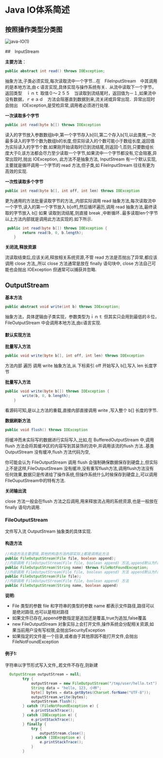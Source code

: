 # Java IO体系简述



## 按照操作类型分类图

![java-IO(1)](/home/zhangsl/app/java/dev/java-study/img/java-IO(1).jpeg)



##　InputStream

**主要方法**：

```java
public abstract int read() throws IOException;
```

抽象方法,子类必须实现,每次读取流中一个字节...在　FileInputStream　中其调用的是本地方法,由ｃ语言实现,具体实现与操作系统有关．从流中读取下一个字节，返回类型　ｉｎｔ 取值０～２５５　当读取到流结尾时，返回值为－１,如果流中没有数据，ｒｅａｄ　方法会阻塞直到数据到来,流关闭或异常出现．异常出现时会抛出　IOException,是受检异常,调用者必须进行处理.

**一次读取多个字节**

```java
public int read(byte b[]) throws IOException
```

读入的字节放入参数数组b中,第一个字节存入b[0],第二个存入b[1],以此类推,一次最多读入的字节个数为数组b的长度,但实际读入的个数可能小于数组长度,返回值为实际读入的字节个数.如果刚开始读取时已到流结尾,则返回-1,否则,只要数组长度大于0,该方法都会尽力至少读取一个字节,如果流中一个字节都没有,它会阻塞,异常出现时,抛出 IOException, 此方法不是抽象方法, InputStream 有一个默认实现,主要就是循环调用一个字节的 read 方法,但子类,如 FileInputStream 往往有更为高效的实现.

**一次性读取多个字节**

```java
public int read(byte b[], int off, int len) throws IOException
```

更为通用的方法批量读取字节的方法,,内部实际调用 read 抽象方法,每次读取流中一个字节,读入的第一个字节放入 b[off],然后循环遍历,调用 read 抽象方法,最终读取的字节放入 b[] 如果 读取到流结尾,则直接 break ,中断循环..最多读取len个字节  以上方法内部就是调用此方法实现的.如下所示.

```java
 public int read(byte b[]) throws IOException {
        return read(b, 0, b.length);
    }
```

**关闭流,释放资源**

流读取结束后,应该关闭,释放相关系统资源,不管 read 方法是否抛出了异常,都应该调用 close 方法,,所以 close 方法通常是放在 finally 语句块中, close 方法自己可能也会抛出 IOException 但通常可以捕获并忽略.



## OutputStream

**基本方法**

```java
public abstract void write(int b) throws IOException;
```

抽象方法，具体逻辑由子类实现，参数类型为ｉｎｔ 但其实只会用到最低的８位，　FileOutputStream 中会调用本地方法,由c语言实现.

#### 默认实现方法

**批量写入方法**

```java
public void write(byte b[], int off, int len) throws IOException
```

方法内部 遍历 调用 write 抽象方法,从  下标索引 off 开始写入 b[],写入 len 长度字节  

**批量写入方法**

```java
public void write(byte b[]) throws IOException {
        write(b, 0, b.length);
    }
```

看源码可知,是以上方法的重载,直接内部直接调用  write ,写入整个 b[] 长度的字节.

**数据刷新方法**

```java
public void flush() throws IOException
```

将缓冲而未实际写的数据进行实际写入,比如,在 BufferedOutputStream 中,调用flush 方法会将其缓冲区的内容写到其装饰的流中,并调用该流的flush 方法..基类 OutputStream 没有缓冲,flush 方法代码为空,

你可能会认为 FileOutputStream 调用 flush 会强制确保数据保存到硬盘上,但实际上不是这样,FileOutputStream 没有缓冲,没有重写flush方法,调用flush方法没有任何效果,数据只是传递给了操作系统,但操作系统什么时候保存到硬盘上,可以调用FIleOuputStream中的特有方法.

**关闭输出流**

close 方法一般会在flush 方法之后调用,用来释放流占用的系统资源,也是一般放在 finally 语句内调用.



### FileOutputStream

文件写入流 OutputStream 抽象类的具体实现.

#### 构造方法

```java
//构造方法主要逻辑,其他的构造方法内部实际上都是调用此方法
public FileOutputStream(File file, boolean append);
//内部调用 FileOutputStream(File file, boolean append) 方法,append默认为false
public FileOutputStream(String name) throws FileNotFoundException;
//内部调用 FileOutputStream(File file, boolean append) 方法 append默认为false
public FileOutputStream(File file);
//内部调用 FileOutputStream(File file, boolean append) 方法
public FileOutputStream(String name, boolean append)
```

**说明:**

- File 类型的参数 file 和字符串的类型的参数 name 都表示文件路径,路径可以是绝对路径,也可以是相对路径
- 如果文件已存在,append参数指定是追加还是覆盖,true为追加,false覆盖
- new FileOutputStream 对象实际上会打开文件,操作系统会分配相关资源,如果当前用户没有写权限,会抛出SecurityException
- 如果指定的文件是一个目录,或者由于其他原因不能打开文件,会抛出 FileNotFoundException 



#### 例子1:

字符串以字节形式写入文件,,若文件不存在,则新建

```java
  OutputStream outputStream = null;
        try {
            outputStream = new FileOutputStream("/tmp/user/hello.txt");
            String data = "hello, 123, 小林";
            byte[] bytes = data.getBytes(Charset.forName("UTF-8"));
            outputStream.write(bytes);
            outputStream.flush();
        } catch (FileNotFoundException e) {
            e.printStackTrace();
        } catch (IOException e) {
            e.printStackTrace();
        } finally {
            try {
                outputStream.close();
            } catch (IOException e) {
                e.printStackTrace();
            }
        }
```

